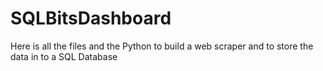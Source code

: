 # SQLBitsDashboard
Here is all the files and the Python to build a web scraper and to store the data in to a SQL Database
